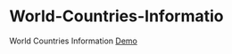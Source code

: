 # World-Countries-Informatio
World Countries Information
[Demo](https://moscuet.github.io/World-Countries-Informatio/)
